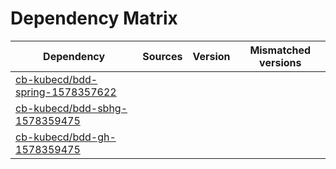 # Dependency Matrix

Dependency | Sources | Version | Mismatched versions
---------- | ------- | ------- | -------------------
[cb-kubecd/bdd-spring-1578357622](https://github.com/cb-kubecd/bdd-spring-1578357622.git) |  | []() | 
[cb-kubecd/bdd-sbhg-1578359475](https://github.com/cb-kubecd/bdd-sbhg-1578359475.git) |  | []() | 
[cb-kubecd/bdd-gh-1578359475](https://github.com/cb-kubecd/bdd-gh-1578359475.git) |  | []() | 
